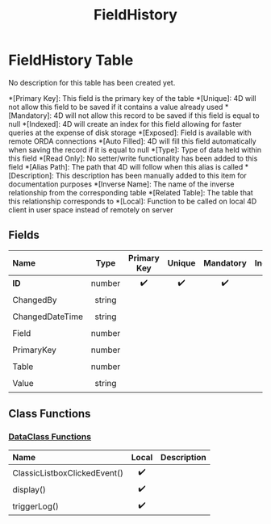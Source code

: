 ﻿---
layout: default
title: FieldHistory
parent: Tables
---
# FieldHistory Table
No description for this table has been created yet.

*[Primary Key]: This field is the primary key of the table
*[Unique]: 4D will not allow this field to be saved if it contains a value already used
*[Mandatory]: 4D will not allow this record to be saved if this field is equal to null
*[Indexed]: 4D will create an index for this field allowing for faster queries at the expense of disk storage
*[Exposed]: Field is available with remote ORDA connections
*[Auto Filled]: 4D will fill this field automatically when saving the record if it is equal to null
*[Type]: Type of data held within this field
*[Read Only]: No setter/write functionality has been added to this field
*[Alias Path]: The path that 4D will follow when this alias is called
*[Description]: This description has been manually added to this item for documentation purposes
*[Inverse Name]: The name of the inverse relationship from the corresponding table
*[Related Table]: The table that this relationship corresponds to
*[Local]: Function to be called on local 4D client in user space instead of remotely on server
## Fields

|Name|Type|Primary Key|Unique|Mandatory|Indexed|Exposed|Auto Filled|Description|
|:---|:---:|:---:|:---:|:---:|:---:|:---:|:---:|:---:|
|**ID**|number|✔️|✔️|✔️|✔️|✔️|✔️||
|ChangedBy|string|||||✔️|||
|ChangedDateTime|string|||||✔️|||
|Field|number||||✔️|✔️|||
|PrimaryKey|number||||✔️|✔️|||
|Table|number||||✔️|✔️|||
|Value|string|||||✔️|||

## Class Functions

### [DataClass Functions](https://github.com/synthotec/SynthoTec-4D/blob/main/Project/Sources/Classes/FieldHistory.4dm)

|Name|Local|Description|
|:---|:---:|:---:|
|ClassicListboxClickedEvent()|✔️||
|display()|✔️||
|triggerLog()|✔️||